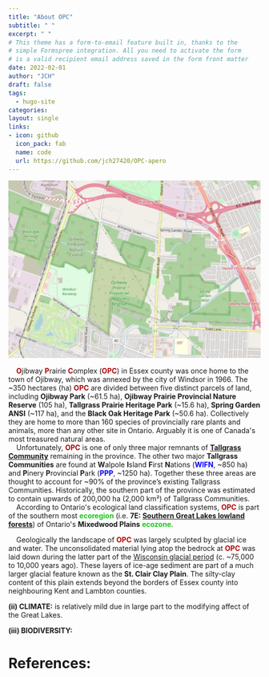 ```yaml
---
title: "About OPC"
subtitle: " "
excerpt: " "
# This theme has a form-to-email feature built in, thanks to the
# simple Formspree integration. All you need to activate the form
# is a valid recipient email address saved in the form front matter
date: 2022-02-01
author: "JCH"
draft: false
tags:
  - hugo-site
categories:
layout: single
links:
- icon: github
  icon_pack: fab
  name: code
  url: https://github.com/jch27420/OPC-apero
---
```


<div style="text-align: center;">
<img src="images/OPCmap1.jpg" alt="OPCmap" width="600px"/>
</div>

<style type="text/css">
#Dred { font-weight: bold; color: rgb(175, 0, 0); }
#Gold { font-weight: bold; color: rgb(230, 190, 0); }
#Gr2 { font-weight: bold; color: rgb(25, 200, 25); }
#Fgr { font-weight: bold; color: rgb(20, 80, 20); }
#Blue { font-weight: bold; color: blue; }
#Db2 { font-weight: bold; color: rgb(0, 0, 100); }
#V { font-weight: bold; color: rgb(180, 73, 255); }
#Purple { font-weight: bold; color: rgb(150, 0, 255); }
#Dpurp { font-weight: bold; color: rgb(95, 0, 161); }
#Magenta { font-weight: bold; color: rgb(255, 0, 255); }
#Coral { font-weight: bold; color: rgb(255, 127, 80); }
#Crim { font-weight: bold; color: rgb(220, 20, 60); }
#Rasp { font-weight: bold; color: rgb(227, 11, 92); }
#Lgray { font-weight: bold; color: rgb(190, 190, 190); }
#Gray { font-weight: bold; color: rgb(155, 155, 155); }
#Dgray { font-weight: bold; color: rgb(95, 95, 95); }
#Brown { font-weight: bold; color: rgb(165, 42, 42); }
#Rust { font-weight: bold; color: rgb(183, 65, 14); }
#Dbr { font-weight: bold; color: rgb(100, 20, 20); }
</style>

<!-- this is a subheadline -->
&nbsp; &nbsp; <span id="Dred">O</span>jibway <span id="Dred">P</span>rairie <span id="Dred">C</span>omplex (<span id="Dred">OPC</span>) in Essex county was once home to the town of Ojibway, which was annexed by the city of Windsor in 1966. The ~350 hectares (ha) <span id="Dred">OPC</span> are divided between five distinct parcels of land, including **Ojibway Park** (~61.5 ha), **Ojibway Prairie Provincial Nature Reserve** (105 ha), **Tallgrass Prairie Heritage Park** (~15.6 ha), **Spring Garden ANSI** (~117 ha), and the **Black Oak Heritage Park** (~50.6 ha). Collectively they are home to more than 160 species of provincially rare plants and animals, more than any other site in Ontario. Arguably it is one of Canada's most treasured natural areas.  
&nbsp; &nbsp; Unfortunately, <span id="Dred">OPC</span> is one of only three major remnants of **[Tallgrass Community](https://tallgrassontario.org/wp-site/)** remaining in the province. The other two major **Tallgrass Communities** are found at **W**alpole **I**sland **F**irst **N**ations (<span id="Blue">WIFN</span>, ~850 ha) and **P**inery **P**rovincial **P**ark (<span id="Blue">PPP</span>, ~1250 ha). Together these three areas are thought to account for ~90% of the province’s existing Tallgrass Communities. Historically, the southern part of the province was estimated to contain upwards of 200,000 ha (2,000 km&#178;) of Tallgrass Communities.  
&nbsp; &nbsp; According to Ontario's ecological land classification systems, <span id="Dred">OPC</span> is part of the southern most <span id="Gr2">ecoregion</span> (i.e. **7E: [Southern Great Lakes lowland forests](https://www.ontario.ca/page/ecosystems-ontario-part-1-ecozones-and-ecoregions)**) of Ontario's **Mixedwood Plains** <span id="Gr2">ecozone</span>. 




&nbsp; &nbsp; Geologically the landscape of <span id="Dred">OPC</span> was largely sculpted by glacial ice and water. The unconsolidated material lying atop the bedrock at <span id="Dred">OPC</span> was laid down during the latter part of the [Wisconsin glacial period](https://opentextbc.ca/geology/chapter/16-1-glacial-periods-in-earths-history/) (c. ~75,000 to 10,000 years ago). These layers of ice-age sediment are part of a much larger glacial feature known as the **St. Clair Clay Plain**. The silty-clay content of this plain extends beyond the borders of Essex county into neighbouring Kent and Lambton counties.

**(ii) CLIMATE:** is relatively mild due in large part to the modifying affect of the Great Lakes. 

**(iii) BIODIVERSITY:** 

# References:






<!-- This theme has a **form-to-email** feature built in, thanks to the simple Formspree integration. All you need to activate the form is a valid recipient email address saved in the front matter of the form (`/content/forms/contact.md`). Of course, the example shown below (`your@email.here`) must not be used. Please use your actual email address.

```toml
# please replace with a valid Formspree form id or email address
formspree_form_id: your@email.here
```

Update that file and you're ready to begin receiving submissions. Just submit the active form for the first time, and complete the email address verification step with Formspree, and your contact form is live. The next time someone fills it out, the submission will land in your inbox.

### Multiple Layouts

The files included with the theme have a contact page ready for copy/paste, or you can type `hugo new forms/contact.md` and you're off to the races. There are two layouts for `forms` – `split-right`, and `split-left` – you guessed it, one puts the form on the right and the other on the left. You just fill out the front matter, and the rest is automatic.

```toml
# layout options: split-right or split-left
layout: split-right
```

![Contact Form Split Right Layout Screenshot](built-in-contact-form-screenshot.png)

Both layouts display the page title and description opposite the form, and you can also choose to show your social icon links if you have those configured in the `config.toml` file.

-->







